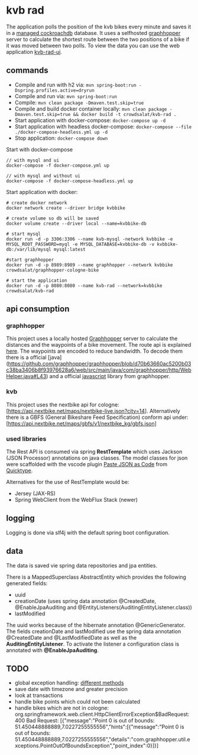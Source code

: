 # kvb rad 

The application polls the position of the kvb bikes every minute and saves it in a [managed cockroachdb](https://cockroachlabs.cloud) database. It uses a selfhosted [graphhopper](https://www.graphhopper.com/) server to  calculate the shortest route between the two positions of a bike if it was moved between two polls. To view the data you can use the web application [kvb-rad-ui](https://github.com/CrowdSalat/kvb-rad-ui).

## commands

- Compile and run with h2 via: `mvn spring-boot:run -Dspring.profiles.active=dryrun`
- Compile and run via: `mvn spring-boot:run`
- Compile: `mvn clean package -Dmaven.test.skip=true`
- Compile and build docker container locally: `mvn clean package -Dmaven.test.skip=true && docker build -t crowdsalat/kvb-rad .`
- Start application with docker-compose: `docker-compose up -d`
- Start application with headless docker-compose: `docker-compose --file ./docker-compose-headless.yml up -d`
- Stop application: `docker-compose down`


Start with docker-compose
```
// with mysql and ui
docker-compose -f docker-compose.yml up

// with mysql and without ui
docker-compose -f docker-compose-headless.yml up
```

Start application with docker: 

```shell
# create docker network
docker network create --driver bridge kvbbike

# create volume so db will be saved
docker volume create --driver local --name=kvbbike-db

# start mysql
docker run -d -p 3306:3306 --name kvb-mysql -network kvbbike -e MYSQL_ROOT_PASSWORD=myql -e MYSQL_DATABASE=kvbbike-db -v kvbbike-db:/var/lib/mysql mysql:latest

#start graphhopper
docker run -d -p 8989:8989 --name graphhopper --network kvbbike crowdsalat/graphhopper-cologne-bike

# start the application
docker run -d -p 8080:8080 --name kvb-rad --network=kvbbike crowdsalat/kvb-rad 
```

## api consumption

### graphhopper

This project uses a locally hosted [Graphhopper](https://www.graphhopper.com/de/) server to calculate the distances and the waypoints of a bike movement. 
The route api is explained [here](https://github.com/graphhopper/graphhopper/blob/master/docs/web/api-doc.md). 
The waypoints are encoded to reduce bandwidth. To decode them there is a official [java] (https://github.com/graphhopper/graphhopper/blob/d70b63660ac5200b03c38ba3406b8f93976628a6/web/src/main/java/com/graphhopper/http/WebHelper.java#L43) 
and a official [javascript](https://github.com/graphhopper/graphhopper/blob/d70b63660ac5200b03c38ba3406b8f93976628a6/web/src/main/webapp/js/ghrequest.js#L139) library from graphhopper.

### kvb

This project uses the nextbike api for cologne: [https://api.nextbike.net/maps/nextbike-live.json?city=14]. 
Alternatively there is a GBFS (General Bikeshare Feed Specification) conform api under: [https://api.nextbike.net/maps/gbfs/v1/nextbike_kg/gbfs.json]

### used libraries

The Rest API is consumed via spring **RestTemplate** which uses Jackson (JSON Processor) annotations on java classes. The model classes for json were scaffolded with the vscode plugin [Paste JSON as Code](https://marketplace.visualstudio.com/items?itemName=quicktype.quicktype) from [Quicktype](https://github.com/quicktype/quicktype).

Alternatives for the use of RestTemplate would be:

- Jersey (JAX-RS)
- Spring WebClient from the WebFlux Stack (newer)

## logging

Logging is done via slf4j with the default spring boot configuration.

## data 

The data is saved vie spring data repositories and jpa entities. 

There is a MappedSuperclass AbstractEntity which provides the following generated fields: 

- uuid 
- creationDate (uses spring data annotation @CreatedDate, @EnableJpaAuditing and @EntityListeners(AuditingEntityListener.class))
- lastModified

The uuid works because of the hibernate annotation @GenericGenerator. 
The fields creationDate and lastModified use the spring data annotation @CreatedDate and @LastModifiedDate as well as the **AuditingEntityListener**. To activate the listener a configuration class is annotated with **@EnableJpaAuditing**.

## TODO

- global exception handling: [different methods](https://www.baeldung.com/exception-handling-for-rest-with-spring)
- save date with timezone and greater precision
- look at transactions
- handle bike points which could not been calculated
- handle bikes which are not in cologne: org.springframework.web.client.HttpClientErrorException$BadRequest: 400 Bad Request: [{"message":"Point 0 is out of bounds: 51.450448888889,7.0227255555556","hints":[{"message":"Point 0 is out of bounds: 51.450448888889,7.0227255555556","details":"com.graphhopper.util.exceptions.PointOutOfBoundsException","point_index":0}]}]

  
